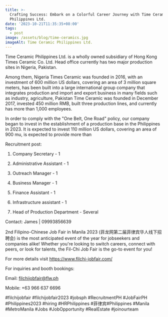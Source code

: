 ```yaml
---
title: >-
  Crafting Success: Embark on a Colorful Career Journey with Time Ceramic
  Philippines Ltd.
date: '2023-10-21T11:35:35+08:00'
tags:
  - post
image: /assets/blog/time-ceramics.jpg
imageAlt: Time Ceramic Philippines Ltd.
---
```

Time Ceramic Philippines Ltd. is a wholly owned subsidiary of Hong Kong Times Ceramic Co. Ltd. Head office currently has two major production sites in Nigeria, Pakistan.

Among them, Nigeria Times Ceramic was founded in 2016, with an investment of 600 million US dollars, covering an area of 3 million square meters, has been built into a large international group company that integrates production and import and export business in many fields such as industry, agriculture, Pakistan Time Ceramic was founded in December 2017, invested 450 million RMB, built three production lines, and currently has more than 1,000 employees.

In order to comply with the "One Belt, One Road" policy, our company began to invest in the establishment of a production base in the Philippines in 2023. It is expected to invest 110 million US dollars, covering an area of 900 mu, is expected to provide more than

Recruitment post:

1. Company Secretary - 1

2. Administrative Assistant - 1

3. Outreach Manager - 1

4. Business Manager - 1

5. Finance Assistant - 1

6. Infrastructure assistant - 1

7. Head of Production Department - Several

Contact:  James | 09993856639

2nd Filipino-Chinese Job Fair in Manila 2023 (菲龙网第二届菲律宾华人线下招聘会) is the most anticipated event of the year for jobseekers and companies alike! Whether you're looking to switch careers, connect with peers, or look for talents, the Fil-Chi Job Fair is the go-to event for you!

For more details visit https://www.filchi-jobfair.com/

For inquiries and booth bookings:

Email: filchijobfair@flw.ph

Mobile: +63 966 637 6696

\#filchijobfair #filchijobfair2023 #jobsph #RecruitmentPH #JobFairPH #Philippines2023 #hiring #HRPhilippines #菲律宾#Philippines #Manila #MetroManila #Jobs #JobOpportunity #RealEstate #joinourteam
